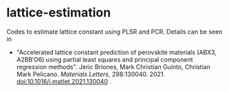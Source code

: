 # lattice-estimation
Codes to estimate lattice constant using PLSR and PCR. Details can be seen in 

* "Accelerated lattice constant prediction of perovskite materials (ABX3, A2BB′O6) using
partial least squares and principal component regression methods". Jeric Briones, Mark Christian Guinto, Christian Mark Pelicano. <i>Materials Letters</i>, 298:130040. 2021. <a href="https://doi.org/10.1016/j.matlet.2021.130040" target="_blank">doi:10.1016/j.matlet.2021.130040</a> .

